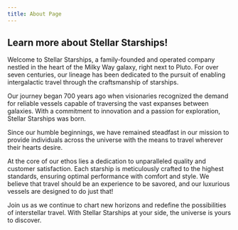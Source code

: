 ```yaml
---
title: About Page
---
```


<link rel="stylesheet" href="/css/screen.css">

## Learn more about Stellar Starships!

Welcome to Stellar Starships, a family-founded and operated company nestled in the heart of the Milky Way galaxy, right next to Pluto. For over seven centuries, our lineage has been dedicated to the pursuit of enabling intergalactic travel through the craftsmanship of starships. 

Our journey began 700 years ago when visionaries recognized the demand for reliable vessels capable of traversing the vast expanses between galaxies. With a commitment to innovation and a passion for exploration, Stellar Starships was born. 

Since our humble beginnings, we have remained steadfast in our mission to provide individuals across the universe with the means to travel wherever their hearts desire. 

At the core of our ethos lies a dedication to unparalleled quality and customer satisfaction. Each starship is meticulously crafted to the highest standards, ensuring optimal performance with comfort and style. We believe that travel should be an experience to be savored, and our luxurious vessels are designed to do just that!

Join us as we continue to chart new horizons and redefine the possibilities of interstellar travel. With Stellar Starships at your side, the universe is yours to discover. 
